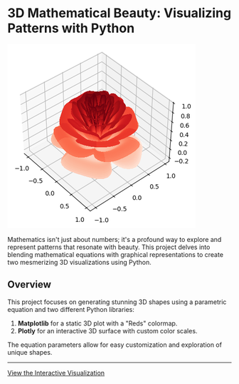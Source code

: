 
# 3D Mathematical Beauty: Visualizing Patterns with Python
![](https://github.com/ashanjayamal/3D_ROSE/blob/02ca3cfa583dc107aa4e9eb70044c11b647b648f/output.png)




Mathematics isn't just about numbers; it's a profound way to explore and represent patterns that resonate with beauty. This project delves into blending mathematical equations with graphical representations to create two mesmerizing 3D visualizations using Python.

## Overview

This project focuses on generating stunning 3D shapes using a parametric equation and two different Python libraries:
1. **Matplotlib** for a static 3D plot with a "Reds" colormap.
2. **Plotly** for an interactive 3D surface with custom color scales.

The equation parameters allow for easy customization and exploration of unique shapes.

---




[View the Interactive Visualization](https://ashanjayamal.github.io/3D_ROSE/)
